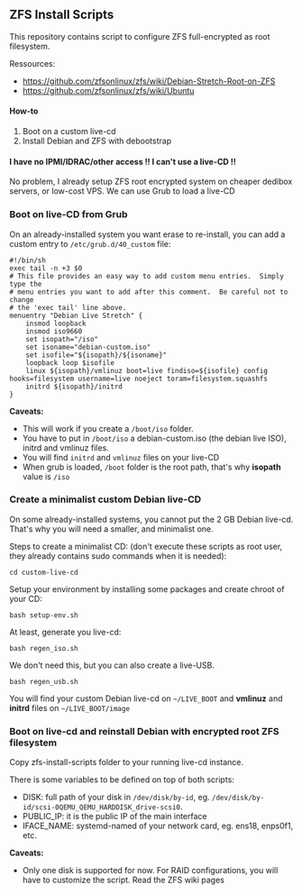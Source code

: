 ## ZFS Install Scripts

This repository contains script to configure ZFS full-encrypted as root filesystem.

Ressources:

* https://github.com/zfsonlinux/zfs/wiki/Debian-Stretch-Root-on-ZFS
* https://github.com/zfsonlinux/zfs/wiki/Ubuntu

#### How-to

1. Boot on a custom live-cd
2. Install Debian and ZFS with debootstrap

#### I have no IPMI/IDRAC/other access !! I can't use a live-CD !!

No problem, I already setup ZFS root encrypted system on cheaper dedibox servers, or low-cost VPS. We can use Grub to load a live-CD

### Boot on live-CD from Grub

On an already-installed system you want erase to re-install, you can add a custom entry to `/etc/grub.d/40_custom` file:

```
#!/bin/sh
exec tail -n +3 $0
# This file provides an easy way to add custom menu entries.  Simply type the
# menu entries you want to add after this comment.  Be careful not to change
# the 'exec tail' line above.
menuentry "Debian Live Stretch" {
    insmod loopback
    insmod iso9660
    set isopath="/iso"
    set isoname="debian-custom.iso"
    set isofile="${isopath}/${isoname}"
    loopback loop $isofile
    linux ${isopath}/vmlinuz boot=live findiso=${isofile} config hooks=filesystem username=live noeject toram=filesystem.squashfs
    initrd ${isopath}/initrd
}
```

**Caveats:** 

* This will work if you create a `/boot/iso` folder.
* You have to put in `/boot/iso` a debian-custom.iso (the debian live ISO), initrd and vmlinuz files.
* You will find `initrd` and `vmlinuz` files on your live-CD
* When grub is loaded, `/boot` folder is the root path, that's why **isopath** value is `/iso`

### Create a minimalist custom Debian live-CD

On some already-installed systems, you cannot put the 2 GB Debian live-cd. That's why you will need a smaller, and minimalist one.

Steps to create a minimalist CD: (don't execute these scripts as root user, they already contains sudo commands when it is needed):

    cd custom-live-cd

Setup your environment by installing some packages and create chroot of your CD:

    bash setup-env.sh

At least, generate you live-cd:

    bash regen_iso.sh

We don't need this, but you can also create a live-USB.

    bash regen_usb.sh

You will find your custom Debian live-cd on `~/LIVE_BOOT` and **vmlinuz** and **initrd** files on `~/LIVE_BOOT/image`

### Boot on live-cd and reinstall Debian with encrypted root ZFS filesystem

Copy zfs-install-scripts folder to your running live-cd instance.

There is some variables to be defined on top of both scripts:

* DISK: full path of your disk in `/dev/disk/by-id`, eg. `/dev/disk/by-id/scsi-0QEMU_QEMU_HARDDISK_drive-scsi0`. 
* PUBLIC_IP: it is the public IP of the main interface
* IFACE_NAME: systemd-named of your network card, eg. ens18, enps0f1, etc.

**Caveats:**

* Only one disk is supported for now. For RAID configurations, you will have to customize the script. Read the ZFS wiki pages
